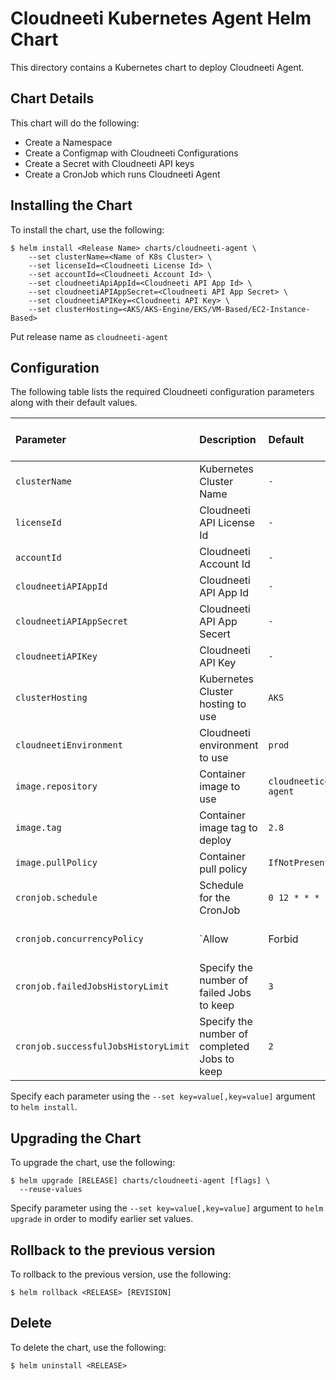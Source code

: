 # Cloudneeti Kubernetes Agent Helm Chart

This directory contains a Kubernetes chart to deploy Cloudneeti Agent.

## Chart Details

This chart will do the following:

* Create a Namespace
* Create a Configmap with Cloudneeti Configurations
* Create a Secret with Cloudneeti API keys
* Create a CronJob which runs Cloudneeti Agent

## Installing the Chart

To install the chart, use the following:

```console
$ helm install <Release Name> charts/cloudneeti-agent \
    --set clusterName=<Name of K8s Cluster> \
    --set licenseId=<Cloudneeti License Id> \
    --set accountId=<Cloudneeti Account Id> \
    --set cloudneetiApiAppId=<Cloudneeti API App Id> \
    --set cloudneetiAPIAppSecret=<Cloudneeti API App Secret> \
    --set cloudneetiAPIKey=<Cloudneeti API Key> \
    --set clusterHosting=<AKS/AKS-Engine/EKS/VM-Based/EC2-Instance-Based>
```

Put release name as `cloudneeti-agent`

## Configuration

The following table lists the required Cloudneeti configuration parameters along with their default values.

|          Parameter                   |                      Description                      |                   Default                    |                      Required from Customer                     |
| :----------------------------------- | :---------------------------------------------------- | :------------------------------------------- | :------------------------------------------- |
| `clusterName`                   | Kubernetes Cluster Name                                | `-`                        |   `Yes`       |
| `licenseId`                   | Cloudneeti API License Id                  | `-`                        |   `Yes`       |
| `accountId`                   | Cloudneeti Account Id                                | `-`                        |   `Yes`       |
| `cloudneetiAPIAppId`                   | Cloudneeti API App Id                                | `-`                        |   `Yes`       |
| `cloudneetiAPIAppSecret`                   | Cloudneeti API App Secert                                | `-`                        |   `Yes`       |
| `cloudneetiAPIKey`                   | Cloudneeti API Key                                | `-`                        |   `Yes`       |
| `clusterHosting`                   | Kubernetes Cluster hosting to use                               | `AKS`                        |    `Yes`    |
| `cloudneetiEnvironment`                   | Cloudneeti environment to use                                | `prod`                        |    `No`    |
| `image.repository`                   | Container image to use                                | `cloudneeticorp/cloudneeti-agent`                        |    `No`    |
| `image.tag`                          | Container image tag to deploy                         | `2.8`                                        |    `No`    |
| `image.pullPolicy`                   | Container pull policy                                 | `IfNotPresent`                               |    `No`    |
| `cronjob.schedule`                   | Schedule for the CronJob                              | `0 12 * * *`                                  |    `No`    |
| `cronjob.concurrencyPolicy`          | `Allow|Forbid|Replace` concurrent jobs                | `Forbid`                                     |    `No`    |
| `cronjob.failedJobsHistoryLimit`     | Specify the number of failed Jobs to keep             | `3`                                          |    `No`    |
| `cronjob.successfulJobsHistoryLimit` | Specify the number of completed Jobs to keep          | `2`                                          |    `No`    |

Specify each parameter using the `--set key=value[,key=value]` argument to `helm install`.

## Upgrading the Chart

To upgrade the chart, use the following:

```console
$ helm upgrade [RELEASE] charts/cloudneeti-agent [flags] \
  --reuse-values
```
Specify parameter using the `--set key=value[,key=value]` argument to `helm upgrade`  in order to modify earlier set values.

## Rollback to the previous version

To rollback to the previous version, use the following:

```console
$ helm rollback <RELEASE> [REVISION]
```

## Delete

To delete the chart, use the following:

```console
$ helm uninstall <RELEASE>
```